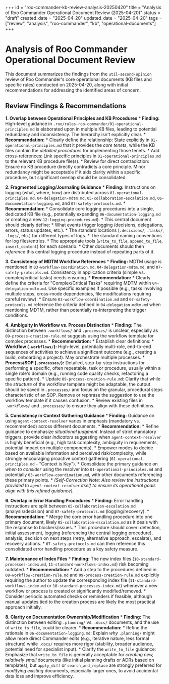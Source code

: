 +++
id = "roo-commander-kb-review-analysis-20250420"
title = "Analysis of Roo Commander Operational Document Review (2025-04-20)"
status = "draft"
created_date = "2025-04-20"
updated_date = "2025-04-20"
tags = ["review", "analysis", "roo-commander", "kb", "operational-documents"]
+++

# Analysis of Roo Commander Operational Document Review

This document summarizes the findings from the `util-second-opinion` review of Roo Commander's core operational documents (KB files and specific rules) conducted on 2025-04-20, along with initial recommendations for addressing the identified areas of concern.

## Review Findings & Recommendations

**1. Overlap between Operational Principles and KB Procedures**
    *   **Finding:** High-level guidance in `.roo/rules-roo-commander/01-operational-principles.md` is elaborated upon in multiple KB files, leading to potential redundancy and inconsistency. The hierarchy isn't explicitly clear.
    *   **Recommendation:**
        *   Clearly define the relationship: State explicitly in `01-operational-principles.md` that it provides the *core tenets*, while the KB files contain the *detailed procedures* for implementing those tenets.
        *   Add cross-references: Link specific principles in `01-operational-principles.md` to the relevant KB procedure file(s).
        *   Review for direct contradiction: Ensure no KB procedure directly contradicts a core principle. Minor redundancy might be acceptable if it aids clarity within a specific procedure, but significant overlap should be consolidated.

**2. Fragmented Logging/Journaling Guidance**
    *   **Finding:** Instructions on logging (what, where, how) are distributed across `01-operational-principles.md`, `04-delegation-mdtm.md`, `05-collaboration-escalation.md`, `06-documentation-logging.md`, and `07-safety-protocols.md`.
    *   **Recommendation:**
        *   Consolidate core logging procedures into a single, dedicated KB file (e.g., potentially expanding `06-documentation-logging.md` or creating a new `12-logging-procedures.md`).
        *   This central document should clearly define:
            *   What events trigger logging (decisions, delegations, errors, status updates, etc.).
            *   The standard locations (`.decisions/`, `.tasks/`, `.logs/`, etc.) for different types of logs.
            *   The standard naming conventions for log files/entries.
            *   The appropriate tools (`write_to_file`, `append_to_file`, `insert_content`) for each scenario.
        *   Other documents should then *reference* this central logging procedure instead of repeating parts of it.

**3. Consistency of MDTM Workflow References**
    *   **Finding:** MDTM usage is mentioned in `03-workflow-coordination.md`, `04-delegation-mdtm.md`, and `07-safety-protocols.md`. Consistency in application criteria (simple vs. complex/critical tasks) needs ensuring.
    *   **Recommendation:**
        *   Clearly define the criteria for "Complex/Critical Tasks" requiring MDTM within `04-delegation-mdtm.md`. Use specific examples if possible (e.g., tasks involving multiple steps, cross-mode dependencies, file modifications requiring careful review).
        *   Ensure `03-workflow-coordination.md` and `07-safety-protocols.md` reference the criteria defined in `04-delegation-mdtm.md` when mentioning MDTM, rather than potentially re-interpreting the trigger conditions.

**4. Ambiguity in Workflow vs. Process Distinction**
    *   **Finding:** The distinction between `.workflows/` and `.processes/` is unclear, especially as `09-process-creation-rule.md` suggests using the workflow template for complex processes.
    *   **Recommendation:**
        *   Establish clear definitions:
            *   **Workflow (`.workflows/`):** High-level, potentially multi-role, end-to-end sequences of activities to achieve a significant outcome (e.g., creating a build, onboarding a project). May orchestrate multiple processes.
            *   **Process/SOP (`.processes/`):** Detailed, step-by-step instructions for performing a specific, often repeatable, task or procedure, usually within a single role's domain (e.g., running code quality checks, refactoring a specific pattern).
        *   Update `09-process-creation-rule.md`: Clarify that while the *structure* of the workflow template might be adaptable, the output should be saved in `.processes/` and focus on the granular, procedural steps characteristic of an SOP. Remove or rephrase the suggestion to use the workflow template if it causes confusion.
        *   Review existing files in `.workflows/` and `.processes/` to ensure they align with these definitions.

**5. Consistency in Context Gathering Guidance**
    *   **Finding:** Guidance on using `agent-context-resolver` varies in emphasis (mandatory vs. recommended) across different documents.
    *   **Recommendation:**
        *   Refine guidance to emphasize *situational judgment*. Instead of strict mandatory triggers, provide clear *indicators* suggesting when `agent-context-resolver` is highly beneficial (e.g., high task complexity, ambiguity in requirements, potential impact on multiple components).
        *   Empower modes to decide based on available information and perceived risk/complexity, while strongly encouraging proactive context gathering (`01-operational-principles.md` - "Context is Key").
        *   Consolidate the primary guidance on *when to consider* using the resolver into `01-operational-principles.md` and potentially `03-workflow-coordination.md`, with other documents referencing these primary points.
        *   *(Self-Correction Note: Also review the instructions provided *to* `agent-context-resolver` itself to ensure its operational goals align with this refined guidance).*

**6. Overlap in Error Handling Procedures**
    *   **Finding:** Error handling instructions are split between `05-collaboration-escalation.md` (analysis/decision) and `07-safety-protocols.md` (logging/recovery).
    *   **Recommendation:**
        *   Merge the core error handling procedure into one primary document, likely `05-collaboration-escalation.md` as it deals with the response to blockers/issues.
        *   This procedure should cover: detection, initial assessment, logging (referencing the central logging procedure), analysis, decision on next steps (retry, alternative approach, escalate), and recovery actions.
        *   `07-safety-protocols.md` can then reference this consolidated error handling procedure as a key safety measure.

**7. Maintenance of Index Files**
    *   **Finding:** The new index files (`10-standard-processes-index.md`, `11-standard-workflows-index.md`) risk becoming outdated.
    *   **Recommendation:**
        *   Add a step to the procedures defined in `08-workflow-creation-rule.md` and `09-process-creation-rule.md` explicitly requiring the author to update the corresponding index file (`11-standard-workflows-index.md` or `10-standard-processes-index.md`) whenever a new workflow or process is created or significantly modified/removed.
        *   Consider periodic automated checks or reminders if feasible, although manual updates tied to the creation process are likely the most practical approach initially.

**8. Clarity on Documentation Ownership/Modification**
    *   **Finding:** The distinction between editing `.planning/` vs. `.docs/` documents, and the use of `write_to_file`, could be clearer.
    *   **Recommendation:**
        *   Refine the rationale in `06-documentation-logging.md`: Explain *why* `.planning/` might allow more direct Commander edits (e.g., iterative nature, less formal structure) while `.docs/` requires more rigor (stability, broader audience, potential need for specialist input).
        *   Clarify the `write_to_file` guidance: Emphasize that `write_to_file` is generally acceptable for *creating new, relatively small* documents (like initial planning drafts or ADRs based on templates), but `apply_diff` or `search_and_replace` are strongly preferred for *modifying existing* documents, especially larger ones, to avoid accidental data loss and improve efficiency.